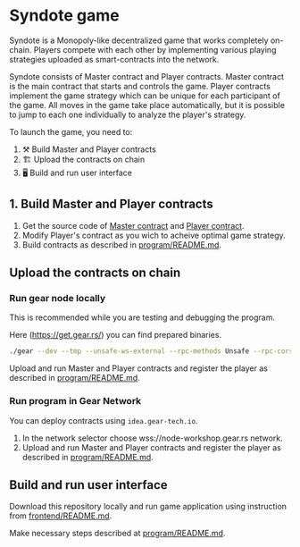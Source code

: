 # Syndote game

Syndote is a Monopoly-like decentralized game that works completely on-chain. Players compete with each other by implementing various playing strategies uploaded as smart-contracts into the network.

Syndote consists of Master contract and Player contracts. Master contract is the main contract that starts and controls the game. Player contracts implement the game strategy which can be unique for each participant of the game. All moves in the game take place automatically, but it is possible to jump to each one individually to analyze the player's strategy.

To launch the game, you need to:
1. ⚒️ Build Master and Player contracts
2. 🏗️ Upload the contracts on chain
3. 🖥️ Build and run user interface

## 1. Build Master and Player contracts

1. Get the source code of [Master contract](https://github.com/gear-tech/syndote-game/tree/master/program/syndote) and [Player contract](https://github.com/gear-tech/syndote-game/tree/master/program/player).
2. Modify Player's contract as you wich to acheive optimal game strategy. 
3. Build contracts as described in [program/README.md](https://github.com/gear-tech/syndote-game/blob/master/program/README.md#building-contracts).

## Upload the contracts on chain

###  Run gear node locally

This is recommended while you are testing and debugging the program.

Here (https://get.gear.rs/) you can find prepared binaries.

```bash
./gear --dev --tmp --unsafe-ws-external --rpc-methods Unsafe --rpc-cors all
```

Upload and run Master and Player contracts and register the player as described in [program/README.md](https://github.com/gear-tech/syndote-game/blob/master/program/README.md#running-the-game).

### Run program in Gear Network

You can deploy contracts using `idea.gear-tech.io`. 

1. In the network selector choose wss://node-workshop.gear.rs network.
2. Upload and run Master and Player contracts and register the player as described in [program/README.md](https://github.com/gear-tech/syndote-game/blob/master/program/README.md#running-the-game).

## Build and run user interface

Download this repository locally and run game application using instruction from [frontend/README.md](https://github.com/gear-tech/syndote-game/tree/master/frontend#readme).

Make necessary steps described at [program/README.md](https://github.com/gear-tech/syndote-game/blob/master/program/README.md#running-the-game).
